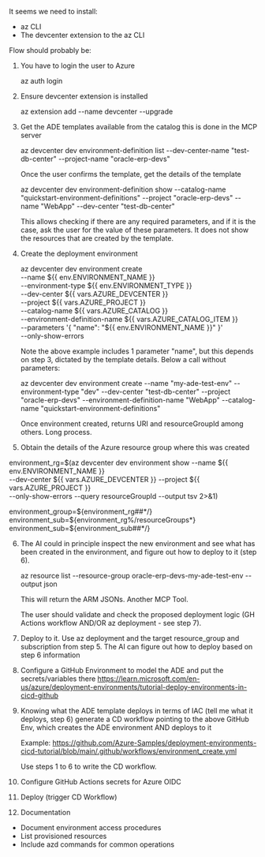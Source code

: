 It seems we need to install: 

- az CLI
- The devcenter extension to the az CLI

Flow should probably be:

1. You have to login the user to Azure

    az auth login

2. Ensure devcenter extension is installed

    az extension add --name devcenter --upgrade

3. Get the ADE templates available from the catalog
    this is done in the MCP server

    az devcenter dev environment-definition list --dev-center-name "test-db-center" --project-name "oracle-erp-devs"

    Once the user confirms the template, get the details of the template

    az devcenter dev environment-definition show --catalog-name "quickstart-environment-definitions" --project "oracle-erp-devs" --name "WebApp" 
    --dev-center "test-db-center"

    This allows checking if there are any required parameters, and if it is the case, ask the user for the value of these parameters. It does not show the resources that are created by the template. 

4. Create the deployment environment

    az devcenter dev environment create \
              --name ${{ env.ENVIRONMENT_NAME }} \
              --environment-type ${{ env.ENVIRONMENT_TYPE }} \
              --dev-center ${{ vars.AZURE_DEVCENTER }} \
              --project ${{ vars.AZURE_PROJECT }} \
              --catalog-name ${{ vars.AZURE_CATALOG }} \
              --environment-definition-name ${{ vars.AZURE_CATALOG_ITEM }} \
              --parameters '{ "name": "${{ env.ENVIRONMENT_NAME }}" }' \
              --only-show-errors

    Note the above example includes 1 parameter "name", but this depends on step 3, dictated by the template details. Below a call without parameters:

    az devcenter dev environment create --name "my-ade-test-env" --environment-type "dev" --dev-center "test-db-center" --project "oracle-erp-devs" --environment-definition-name "WebApp" --catalog-name "quickstart-environment-definitions"

    Once environment created, returns URI and resourceGroupId among others. 
    Long process.

5. Obtain the details of the Azure resource group where this was created

environment_rg=$(az devcenter dev environment show --name ${{ env.ENVIRONMENT_NAME }} \
              --dev-center ${{ vars.AZURE_DEVCENTER }} --project ${{ vars.AZURE_PROJECT }} \
              --only-show-errors --query resourceGroupId --output tsv 2>&1)

environment_group=${environment_rg##*/}
environment_sub=${environment_rg%/resourceGroups*}
environment_sub=${environment_sub##*/}

6. The AI could in principle inspect the new environment and see what has been created in the environment, and figure out how to deploy to it (step 6).

    az resource list --resource-group oracle-erp-devs-my-ade-test-env --output json

    This will return the ARM JSONs. Another MCP Tool. 

    The user should validate and check the proposed deployment logic (GH Actions workflow AND/OR az deployment - see step 7).

7. Deploy to it. Use az deployment and the target resource_group and subscription from step 5. The AI can figure out how to deploy based on step 6 information

8. Configure a GitHub Environment to model the ADE and put the secrets/variables there
https://learn.microsoft.com/en-us/azure/deployment-environments/tutorial-deploy-environments-in-cicd-github 

9. Knowing what the ADE template deploys in terms of IAC (tell me what it deploys, step 6) generate a CD workflow pointing to the above GitHub Env, which creates the ADE environment AND deploys to it

    Example: https://github.com/Azure-Samples/deployment-environments-cicd-tutorial/blob/main/.github/workflows/environment_create.yml

    Use steps 1 to 6 to write the CD workflow. 

10. Configure GitHub Actions secrets for Azure OIDC

11. Deploy (trigger CD Workflow)

12. Documentation
   - Document environment access procedures
   - List provisioned resources
   - Include azd commands for common operations